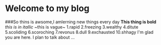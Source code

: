# Welcome to my blog
###So thins is awsome,I amlerning new things every day
**This thing is bold**
_this is in itallic_
~this is vague~
1.rapid
2.freezing
3.wealthy
4.ditute
5.scoliding
6.scoroching
7.revonus
8.dull
9.exchausted
10.shhagy
I'm glad you are here. I plan to talk about ...
